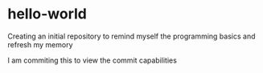 # hello-world
Creating an initial repository to remind myself the programming basics and refresh my memory

I am commiting this to view the commit capabilities
